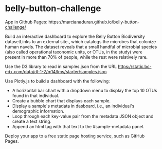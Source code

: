 # belly-button-challenge
App in Github Pages: https://marcianaduran.github.io/belly-button-challenge/

Build an interactive dashboard to explore the Belly Button Biodiversity datasetLinks to an external site., which catalogs the microbes that colonize human navels. The dataset reveals that a small handful of microbial species (also called operational taxonomic units, or OTUs, in the study) were present in more than 70% of people, while the rest were relatively rare.

Use the D3 library to read in samples.json from the URL https://static.bc-edx.com/data/dl-1-2/m14/lms/starter/samples.json

Use Plotly.js to build a dashboard with the following:
* A horizontal bar chart with a dropdown menu to display the top 10 OTUs found in that individual.
* Create a bubble chart that displays each sample.
* Display a sample's metadata in dasboard, i.e., an individual's demographic information.
* Loop through each key-value pair from the metadata JSON object and create a text string.
* Append an html tag with that text to the #sample-metadata panel.

Deploy your app to a free static page hosting service, such as GitHub Pages. 

